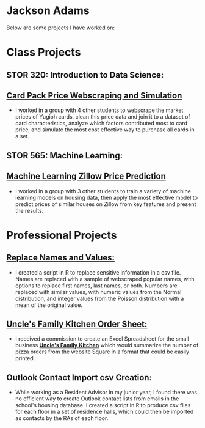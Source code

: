 # Jackson Adams
Below are some projects I have worked on:

# Class Projects

## STOR 320: Introduction to Data Science:
## **[Card Pack Price Webscraping and Simulation](Group_7_Final_Paper.html)**
 - I worked in a group with 4 other students to webscrape the market prices of Yugioh cards, clean this price data and join it to a dataset of card characteristics, analyze which factors contributed most to card price, and simulate the most cost effective way to purchase all cards in a set.

## STOR 565: Machine Learning:
## **[Machine Learning Zillow Price Prediction](STOR_565_Final_Report.pdf)**
 - I worked in a group with 3 other students to train a variety of machine learning models on housing data, then apply the most effective model
to predict prices of similar houses on Zillow from key features and present the results.


# Professional Projects

##  **[Replace Names and Values:](https://github.com/Jackson-Adams/Jackson-Adams.github.io/blob/main/Replace%20Names%20and%20Values.Rmd)**
 - I created a script in R to replace sensitive information in a csv file. Names are replaced with a sample of webscraped popular names, with options to replace first names, last names, or both. Numbers are replaced with similar values, with numeric values from the Normal distribution, and integer values from the Poisson distribution with a mean of the original value.

##  **[Uncle's Family Kitchen Order Sheet:](Uncle's%20Family%20Kitchen%20Order%20Sheet.html)**
 - I received a commission to create an Excel Spreadsheet for the small business **[Uncle's Family Kitchen](https://www.unclesfamilykitchen.com/)** which would summarize the number of pizza orders from the website Square in a format that could be easily printed.

## Outlook Contact Import csv Creation: 
 - While working as a Resident Advisor in my junior year, I found there was no efficient way to create Outlook contact lists from emails in the school's housing database. I created a script in R to produce csv files for each floor in a set of residence halls, which could then be imported as contacts by the RAs of each floor.



